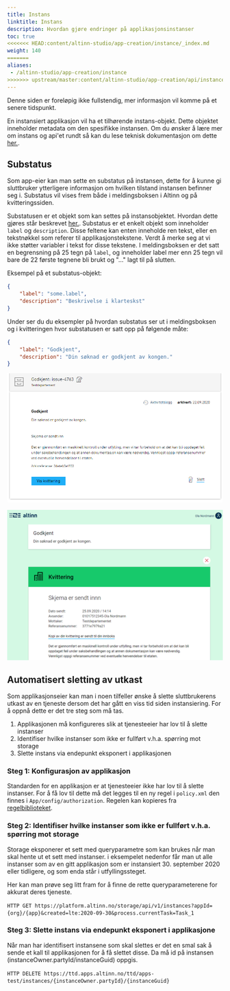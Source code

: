```yaml
---
title: Instans
linktitle: Instans
description: Hvordan gjøre endringer på applikasjonsinstanser
toc: true
<<<<<<< HEAD:content/altinn-studio/app-creation/instance/_index.md
weight: 140
=======
aliases:
 - /altinn-studio/app-creation/instance
>>>>>>> upstream/master:content/altinn-studio/app-creation/api/instance/_index.md
---
```


Denne siden er foreløpig ikke fullstendig, mer informasjon vil komme på et senere tidspunkt.

En instansiert applikasjon vil ha et tilhørende instans-objekt. Dette objektet inneholder metadata om den spesifikke instansen.
Om du ønsker å lære mer om instans og api'et rundt så kan du lese teknisk dokumentasjon om dette [her.](https://docs.altinn.studio/teknologi/altinnstudio/altinn-api/#query-instances).  

## Substatus

Som app-eier kan man sette en substatus på instansen, dette for å kunne gi sluttbruker ytterligere informasjon om hvilken tilstand instansen befinner seg i.
Substatus vil vises frem både i meldingsboksen i Altinn og på kvitteringssiden.

Substatusen er et objekt som kan settes på instansobjektet. Hvordan dette gjøres står beskrevet [her.](https://docs.altinn.studio/teknologi/altinnstudio/altinn-api/#instance-substatus).
Substatus er et enkelt objekt som inneholder `label` og `description`. Disse feltene kan enten inneholde ren tekst, eller en tekstnøkkel som referer til applikasjonstekstene. Verdt å merke seg at vi ikke støtter variabler i tekst for disse tekstene.
I meldingsboksen er det satt en begrensning på 25 tegn på `label`, og inneholder label mer enn 25 tegn vil bare de 22 første tegnene bli brukt og "..." lagt til på slutten.

Eksempel på et substatus-objekt:
```json
{
    "label": "some.label",
    "description": "Beskrivelse i klarteskst"
}
```

Under ser du du eksempler på hvordan substatus ser ut i meldingsboksen og i kvitteringen hvor substatusen er satt opp på følgende måte:
```json
{
    "label": "Godkjent",
    "description": "Din søknad er godkjent av kongen."
}
```

![Substatus i meldingsboks](meldingsboks.png "Substatus i meldingsboks")

![Substatus i kvitteringen](app.png "Substatus i kvitteringen")

## Automatisert sletting av utkast

Som applikasjonseier kan man i noen tilfeller ønske å slette sluttbrukerens utkast av en tjeneste dersom det har gått en viss tid siden instansiering. 
For å oppnå dette er det tre steg som må tas.

1. Applikasjonen må konfigureres slik at tjenesteeier har lov til å slette instanser
2. Identifiser hvilke instanser som ikke er fullført v.h.a. spørring mot storage
3. Slette instans via endepunkt eksponert i applikasjonen

### Steg 1: Konfigurasjon av applikasjon

Standarden for en applikasjon er at tjenesteeier ikke har lov til å slette instanser.
For å få lov til dette må det legges til en ny regel i `policy.xml` den finnes i `App/config/authorization`.
Regelen kan kopieres fra [regelbiblioteket](../autorisasjon/regelbibliotek/#org-can-delete-an-instance-of-orgapp-in-any-task-or-event).

### Steg 2: Identifiser hvilke instanser som ikke er fullført v.h.a. spørring mot storage

Storage eksponerer et sett med queryparametre som kan brukes når man skal hente ut et sett med instanser. 
i eksempelet nedenfor får man ut alle instanser som av en gitt applikasjon som er instansiert 30. september 2020 eller tidligere, 
og som enda står i utfyllingssteget.

Her kan man prøve seg litt fram for å finne de rette queryparameterene for akkurat deres tjeneste. 

`HTTP GET https://platform.altinn.no/storage/api/v1/instances?appId={org}/{app}&created=lte:2020-09-30&process.currentTask=Task_1`

### Steg 3: Slette instans via endepunkt eksponert i applikasjone

Når man har identifisert instansene som skal slettes er det en smal sak å sende et kall
til applikasjonen for å få slettet disse. Da må id på instansen (instanceOwner.partyId/instanceGuid) oppgis.

`HTTP DELETE https://ttd.apps.altinn.no/ttd/apps-test/instances/{instanceOwner.partyId}/{instanceGuid}`

